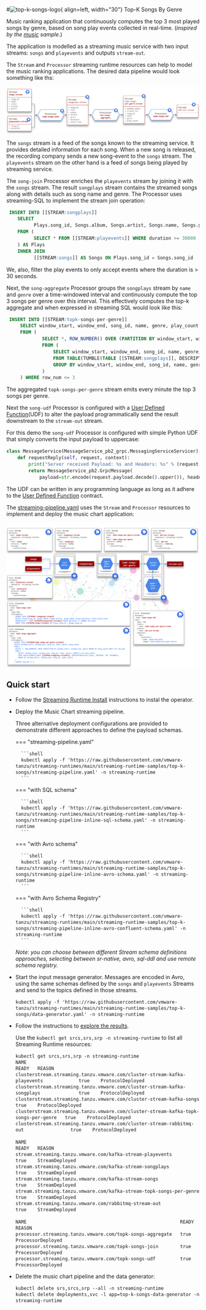 #![top-k-songs-logo](./top-k-songs-logo.png){ align=left, width="30"} Top-K Songs By Genre

Music ranking application that continuously computes the top 3 most played songs by genre, based on song play events collected in real-time. 
(_inspired by the [music](https://github.com/confluentinc/examples/tree/6.0.4-post/music) sample._)

The application is modelled as a streaming music service with two input streams: `songs` and `playevents` and outputs `stream-out`.

The `Stream` and `Processor` streaming runtime resources can help to model the music ranking applications.
The desired data pipeline would look something like ths:

![top-k-songs-pipeline](top-k-songs-pipeline.svg)

The `songs` stream is a feed of the songs known to the streaming service. It provides detailed information for each song.
When a new song is released, the recording company sends a new song-event to the `songs` stream.
The `playevents` stream on the other hand is a feed of songs being played by streaming service.

The `song-join` Processor enriches the `playevents` stream by joining it with the `songs` stream. 
The result `songplays` stream contains the streamed songs along with details such as song name and genre.
The Processor uses streaming-SQL to implement the stream join operation:

```sql
 INSERT INTO [[STREAM:songplays]] 
    SELECT 
          Plays.song_id, Songs.album, Songs.artist, Songs.name, Songs.genre, Plays.duration, Plays.event_time   
    FROM (
          SELECT * FROM [[STREAM:playevents]] WHERE duration >= 30000
    ) AS Plays 
    INNER JOIN 
          [[STREAM:songs]] AS Songs ON Plays.song_id = Songs.song_id
```

We, also, filter the play events to only accept events where the duration is > 30 seconds.

Next, the `song-aggregate` Processor groups the `songplays` stream by `name` and `genre` over a time-windowed interval and continuously compute the top 3
songs per genre over this interval.
This effectively computes the top-k aggregate and when expressed in streaming SQL would look like this:

```sql
 INSERT INTO [[STREAM:topk-songs-per-genre]] 
     SELECT window_start, window_end, song_id, name, genre, play_count 
     FROM ( 
             SELECT *, ROW_NUMBER() OVER (PARTITION BY window_start, window_end, genre ORDER BY play_count DESC) AS row_num 
             FROM ( 
                 SELECT window_start, window_end, song_id, name, genre, COUNT(*) AS play_count 
                 FROM TABLE(TUMBLE(TABLE [[STREAM:songplays]], DESCRIPTOR(event_time), INTERVAL '60' SECONDS)) 
                 GROUP BY window_start, window_end, song_id, name, genre 
             ) 
     ) WHERE row_num <= 3
```

The aggregated `topk-songs-per-genre` stream emits every minute the top 3 songs per genre.

Next the `song-udf` Processor is configured with a [User Defined Function](../../../architecture/udf/architecture)(UDF) to alter the payload programmatically send the result downstream to the `stream-out` stream.

For this demo the `song-udf` Processor is configured with simple Python UDF that simply converts the input payload to uppercase:

```python
class MessageService(MessageService_pb2_grpc.MessagingServiceServicer):
    def requestReply(self, request, context):
        print("Server received Payload: %s and Headers: %s" % (request.payload.decode(), request.headers))
        return MessageService_pb2.GrpcMessage(
            payload=str.encode(request.payload.decode().upper()), headers=request.headers)
```

The UDF can be written in any programming language as long as it adhere to the [User Defined Function](../../../architecture/udf/architecture) contract.

The [streaming-pipeline.yaml](streaming-pipeline.yaml) uses the `Stream` and `Processor` resources to implement and deploy the music chart application:

![pipeline](topk-deployed.svg)

## Quick start

* Follow the [Streaming Runtime Install](../../install.md) instructions to instal the operator.

* Deploy the Music Chart streaming pipeline.

    Three alternative deployment configurations are provided to demonstrate different approaches to define the payload schemas.

    === "streaming-pipeline.yaml"

        ```shell
        kubectl apply -f 'https://raw.githubusercontent.com/vmware-tanzu/streaming-runtimes/main/streaming-runtime-samples/top-k-songs/streaming-pipeline.yaml' -n streaming-runtime
        ```

    === "with SQL schema"  
 
        ```shell
        kubectl apply -f 'https://raw.githubusercontent.com/vmware-tanzu/streaming-runtimes/main/streaming-runtime-samples/top-k-songs/streaming-pipeline-inline-sql-schema.yaml' -n streaming-runtime
        ``` 

    === "with Avro schema"

        ```shell
        kubectl apply -f 'https://raw.githubusercontent.com/vmware-tanzu/streaming-runtimes/main/streaming-runtime-samples/top-k-songs/streaming-pipeline-inline-avro-schema.yaml' -n streaming-runtime
        ```

    === "with Avro Schema Registry"

        ```shell
        kubectl apply -f 'https://raw.githubusercontent.com/vmware-tanzu/streaming-runtimes/main/streaming-runtime-samples/top-k-songs/streaming-pipeline-inline-avro-confluent-schema.yaml' -n streaming-runtime
        ```
    _Note: you can choose between different Stream schema definitions approaches, selecting between sr-native, avro, sql-ddl and use remote schema registry._

* Start the input message generator. Messages are encoded in Avro, using the same schemas defined
  by the `songs` and `playevents` Streams and send to the topics defined in those streams.

    ```shell
    kubectl apply -f 'https://raw.githubusercontent.com/vmware-tanzu/streaming-runtimes/main/streaming-runtime-samples/top-k-songs/data-generator.yaml' -n streaming-runtime
    ```

* Follow the instructions to [explore the results](../../instructions/#explore-the-results).
 
    Use the `kubectl get srcs,srs,srp -n streaming-runtime` to list all Streaming Runtime resources:
   ```shell
   kubectl get srcs,srs,srp -n streaming-runtime
   NAME                                                                                 READY   REASON
   clusterstream.streaming.tanzu.vmware.com/cluster-stream-kafka-playevents             true    ProtocolDeployed
   clusterstream.streaming.tanzu.vmware.com/cluster-stream-kafka-songplays              true    ProtocolDeployed
   clusterstream.streaming.tanzu.vmware.com/cluster-stream-kafka-songs                  true    ProtocolDeployed
   clusterstream.streaming.tanzu.vmware.com/cluster-stream-kafka-topk-songs-per-genre   true    ProtocolDeployed
   clusterstream.streaming.tanzu.vmware.com/cluster-stream-rabbitmq-out                 true    ProtocolDeployed

   NAME                                                                  READY   REASON
   stream.streaming.tanzu.vmware.com/kafka-stream-playevents             true    StreamDeployed
   stream.streaming.tanzu.vmware.com/kafka-stream-songplays              true    StreamDeployed
   stream.streaming.tanzu.vmware.com/kafka-stream-songs                  true    StreamDeployed
   stream.streaming.tanzu.vmware.com/kafka-stream-topk-songs-per-genre   true    StreamDeployed
   stream.streaming.tanzu.vmware.com/rabbitmq-stream-out                 true    StreamDeployed

   NAME                                                        READY   REASON
   processor.streaming.tanzu.vmware.com/topk-songs-aggregate   true    ProcessorDeployed
   processor.streaming.tanzu.vmware.com/topk-songs-join        true    ProcessorDeployed
   processor.streaming.tanzu.vmware.com/topk-songs-udf         true    ProcessorDeployed
   ```

* Delete the music chart pipeline and the data generator:

    ```shell
    kubectl delete srs,srcs,srp --all -n streaming-runtime 
    kubectl delete deployments,svc -l app=top-k-songs-data-generator -n streaming-runtime
    ```
